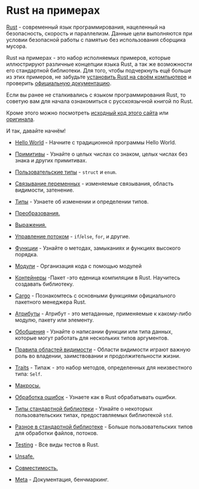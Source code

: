 # Rust на примерах

[Rust](https://www.rust-lang.org/) - современный язык программирования, нацеленный на безопасность,
скорость и параллелизм. Данные цели выполняются при условии безопасной работы с памятью
без использования сборщика мусора.

Rust на примерах - это набор исполняемых примеров, которые иллюстрируют различные
концепции языка Rust, а так же возможности его стандартной библиотеки.
Для того, чтобы подчеркнуть ещё больше из этих примеров,
не забудьте [установить Rust на своём компьютере](https://www.rust-lang.org/tools/install) и
проверить [официальную документацию](https://doc.rust-lang.org/std/).

Если вы ранее не сталкивались с языком программирования Rust,
то советую вам для начала ознакомиться с русскоязычной книгой по Rust.

Кроме этого можно посмотреть [исходный код этого сайта](https://github.com/ruRust/rust-by-example-ru)
или [оригинала](https://github.com/rust-lang/rust-by-example).

И так, давайте начнём!

- [Hello World](hello.md) - Начните с традиционной программы Hello World.

- [Примитивы](primitives.md) - Узнайте о целых числах со знаком, целых числах без знака и других примитивах.

- [Пользовательские типы](custom_types.md) - `struct` и `enum`.

- [Связывание переменных](variable_bindings.md) - изменяемые связывания, область видимости, затенение.

- [Типы](types.md) - Узнаете об изменении и определении типов.

- [Преобразования.](conversion.md)

- [Выражения.](expression.md)

- [Управление потоком](flow_control.md) - `if`/`else`, `for`, и другие.

- [Функции](fn.md) - Узнайте о методах, замыканиях и функциях высокого порядка.

- [Модули](mod.md) - Организация кода с помощью модулей

- [Контейнеры](crates.html) -Пакет -это еденица компиляции в Rust. Научитесь создавать библиотеку.

- [Cargo](cargo.md) - Познакомтесь с основными функциями официального пакетного менеджера Rust.

- [Атрибуты](attribute.md) - Атрибут - это метаданные, применяемые к какому-либо модулю, пакету или элементу.

- [Обобщения](generics.md) - Узнайте о написании функции или типа данных, которые могут работать для нескольких типов аргументов.

- [Правила областей видимости](scope.md) - Области видимости играют важную роль во владении, заимствовании и продолжительности жизни.

- [Traits](trait.md) - Типаж - это набор методов, определенных для неизвестного типа: `Self`.

- [Макросы.](macros.md)

- [Обработка ошибок](error.md) - Узнаете как в Rust обрабатывать ошибки.

- [Типы стандартной библиотеки](std.md) - Узнайте о некоторых пользовательских типах, предоставляемых библиотекой `std`.

- [Разное в стандартной библиотеке](std_misc.md) - Больше пользовательских типов для обработки файлов, потоков.

- [Testing](testing.md) - Все виды тестов в Rust.

- [Unsafe.](unsafe.md)

- [Совместимость.](compatibility.md)

- [Meta](meta.md) - Документация, бенчмаркинг.
